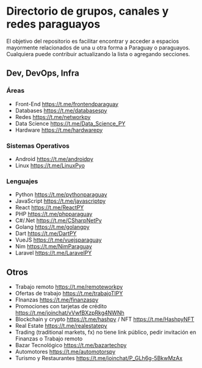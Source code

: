 # Directorio de grupos, canales y redes paraguayos

El objetivo del repositorio es facilitar encontrar y acceder a espacios mayormente relacionados de una u otra forma a Paraguay o paraguayos.
Cualquiera puede contribuir actualizando la lista o agregando secciones.

## Dev, DevOps, Infra

### Áreas
* Front-End https://t.me/frontendparaguay
* Databases https://t.me/databasespy
* Redes https://t.me/networkpy
* Data Science https://t.me/Data_Science_PY
* Hardware https://t.me/hardwarepy

### Sistemas Operativos
* Android https://t.me/androidpy
* Linux https://t.me/LinuxPyo


### Lenguajes
* Python https://t.me/pythonparaguay
* JavaScript https://t.me/javascriptpy
* React https://t.me/ReactPY
* PHP https://t.me/phpparaguay
* C#/.Net https://t.me/CSharpNetPy
* Golang https://t.me/golangpy
* Dart https://t.me/DartPY
* VueJS https://t.me/vuejsparaguay
* Nim https://t.me/NimParaguay
* Laravel https://t.me/LaravelPY

## Otros
* Trabajo remoto https://t.me/remoteworkpy
* Ofertas de trabajo https://t.me/trabajoTIPY
* FInanzas https://t.me/finanzaspy
* Promociones con tarjetas de crédito https://t.me/joinchat/vVwfBXzpRkg4NWNh
* Blockchain y crypto https://t.me/hashpy / NFT https://t.me/HashpyNFT
* Real Estate https://t.me/realestatepy
* Trading (traditional markets, fx) no tiene link público, pedir invitación en Finanzas o Trabajo remoto
* Bazar Tecnológico https://t.me/bazartechpy
* Automotores https://t.me/automotorspy
* Turismo y Restaurantes https://t.me/joinchat/P_GLh6g-5BkwMzAx
